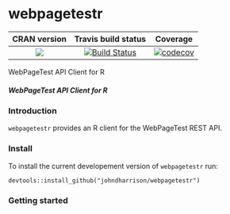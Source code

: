 webpagetestr
==========================
| CRAN version       | Travis build status   | Coverage |
| :-------------: |:-------------:|:-------------:|
| [![](http://www.r-pkg.org/badges/version/webpagetestr)](https://CRAN.R-project.org/package=webpagetestr) | [![Build Status](https://travis-ci.org/johndharrison/webpagetestr.svg?branch=master)](https://travis-ci.org/johndharrison/webpagetestr) | [![codecov](https://codecov.io/gh/johndharrison/webpagetestr/branch/master/graph/badge.svg)](https://codecov.io/gh/johndharrison/webpagetestr)|

WebPageTest API Client for R

##### *WebPageTest API Client for R*

### Introduction

`webpagetestr` provides an R client for the WebPageTest REST API.

### Install

To install the current developement version of `webpagetestr` run:

```
devtools::install_github("johndharrison/webpagetestr")
```

### Getting started
